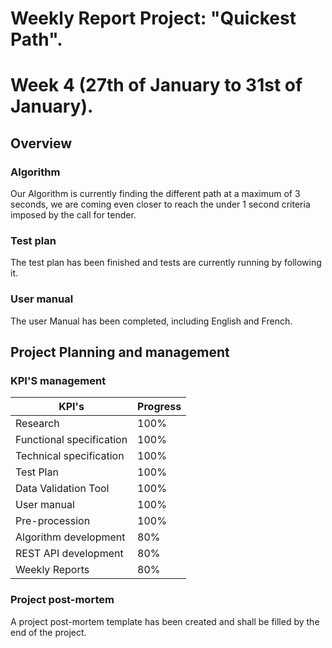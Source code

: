 # Weekly Report Project: "Quickest Path". 
# Week 4 (27th of January to 31st of January).

## Overview

### Algorithm 

Our Algorithm is currently finding the different path at a maximum of 3 seconds, we are coming even closer to reach the under 1 second criteria imposed by the call for tender.

### Test plan

The test plan has been finished and tests are currently running by following it.

### User manual

The user Manual has been completed, including English and French.

## Project Planning and management

### KPI'S management 

| KPI's                    | Progress |
| ------------------------ | -------- |
| Research                 | 100%     |
| Functional specification | 100%     |
| Technical specification  | 100%     |
| Test Plan                | 100%     |
| Data Validation Tool     | 100%     |
| User manual              | 100%     |
| Pre-procession           | 100%     |
| Algorithm development    | 80%     |
| REST API development     | 80%      |
| Weekly Reports           | 80%      |


### Project post-mortem

A project post-mortem template has been created and shall be filled by the end of the project.